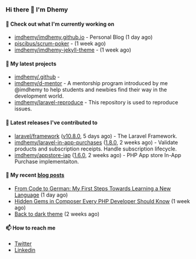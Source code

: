 ### Hi there 👋 I'm Dhemy

#### 👷 Check out what I'm currently working on

- [imdhemy/imdhemy.github.io](https://github.com/imdhemy/imdhemy.github.io) - Personal Blog (1 day ago)
- [piscibus/scrum-poker](https://github.com/piscibus/scrum-poker) -  (1 week ago)
- [imdhemy/imdhemy-jekyll-theme](https://github.com/imdhemy/imdhemy-jekyll-theme) -  (1 week ago)

#### 🌱 My latest projects

- [imdhemy/.github](https://github.com/imdhemy/.github) - 
- [imdhemy/d-mentor](https://github.com/imdhemy/d-mentor) - A mentorship program introduced by me @imdhemy to help students and newbies find their way in the development world.
- [imdhemy/laravel-reproduce](https://github.com/imdhemy/laravel-reproduce) - This repository is used to reproduce issues.

#### 🔭 Latest releases I've contributed to

- [laravel/framework](https://github.com/laravel/framework) ([v10.8.0](https://github.com/laravel/framework/releases/tag/v10.8.0), 5 days ago) - The Laravel Framework.
- [imdhemy/laravel-in-app-purchases](https://github.com/imdhemy/laravel-in-app-purchases) ([1.8.0](https://github.com/imdhemy/laravel-in-app-purchases/releases/tag/1.8.0), 2 weeks ago) - Validate products and subscription receipts. Handle subscription lifecycle.
- [imdhemy/appstore-iap](https://github.com/imdhemy/appstore-iap) ([1.6.0](https://github.com/imdhemy/appstore-iap/releases/tag/1.6.0), 2 weeks ago) - PHP App store In-App Purchase implementaiton.

#### 📜 My recent [blog posts](https://imdhemy.com/)

- [From Code to German: My First Steps Towards Learning a New Language](https://imdhemy.com/blog/germany/from-code-to-german.html) (1 day ago)
- [Hidden Gems in Composer Every PHP Developer Should Know](https://imdhemy.com/blog/php/hidden-gems-in-composer.html) (1 week ago)
- [Back to dark theme](https://imdhemy.com/blog/generic/back-to-dark-theme.html) (2 weeks ago)

#### 📫 How to reach me

- [Twitter](https://twitter.com/imdhemy)
- [Linkedin](https://linkedin.com/in/imdhemy)